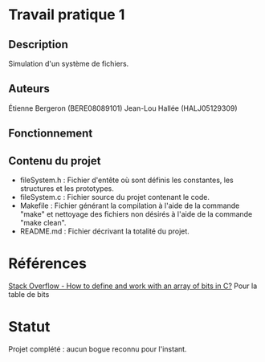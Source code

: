 # Travail pratique 1

## Description

Simulation d'un système de fichiers.

## Auteurs

Étienne Bergeron (BERE08089101)
Jean-Lou Hallée (HALJ05129309)

## Fonctionnement



## Contenu du projet

* fileSystem.h : Fichier d'entête où sont définis les constantes, les structures et les prototypes.
* fileSystem.c : Fichier source du projet contenant le code.
* Makefile : Fichier générant la compilation à l'aide de la commande "make" et nettoyage des fichiers non désirés à l'aide de la commande "make clean".
* README.md : Fichier décrivant la totalité du projet.

# Références

[Stack Overflow - How to define and work with an array of bits in C?](http://stackoverflow.com/questions/2525310/how-to-define-and-work-with-an-array-of-bits-in-c) Pour la table de bits

# Statut

Projet complété : aucun bogue reconnu pour l'instant.